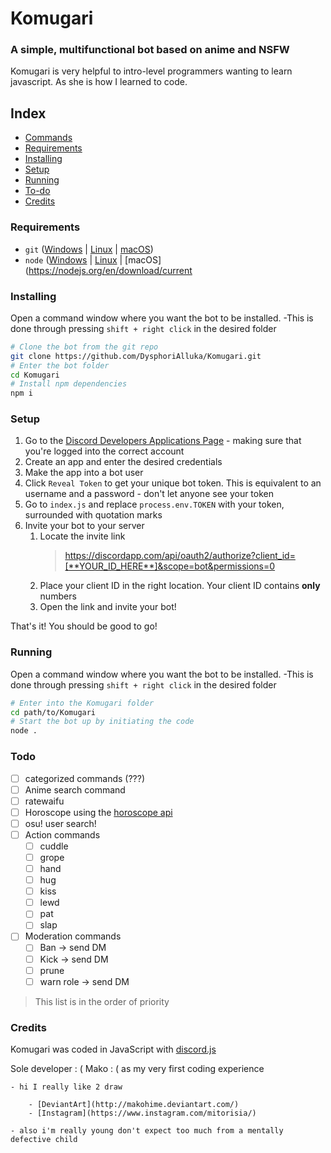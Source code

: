 <p style="text-align:center;">
<h1>Komugari</h1>
    <h3>A simple, multifunctional bot based on anime and NSFW</h3>
    Komugari is very helpful to intro-level programmers wanting to learn javascript. As she is how I learned to code.

## Index
- [Commands](commands.md)
- [Requirements](#requirements)
- [Installing](#installing)
- [Setup](#setup)
- [Running](#running)
- [To-do](#todo)
- [Credits](#credits)

### Requirements
- `git` ([Windows](https://git-scm.com/download/win) | [Linux](https://git-scm.com/download/linux) | [macOS](https://git-scm.com/download/mac))
- `node` ([Windows](https://nodejs.org/en/download/current/) | [Linux](https://nodejs.org/en/download/package-manager/) | [macOS](https://nodejs.org/en/download/current

### Installing
Open a command window where you want the bot to be installed. 
    -This is done through pressing `shift + right click` in the desired folder
```bash
# Clone the bot from the git repo
git clone https://github.com/DysphoriAlluka/Komugari.git
# Enter the bot folder
cd Komugari
# Install npm dependencies
npm i
```

### Setup
1. Go to the [Discord Developers Applications Page](https://discordapp.com/developers/applications/me) - making sure that you're logged into the correct account
2. Create an app and enter the desired credentials
3. Make the app into a bot user
4. Click `Reveal Token` to get your unique bot token. This is equivalent to an username and a password - don't let anyone see your token
5. Go to `index.js` and replace `process.env.TOKEN` with your token, surrounded with quotation marks
6. Invite your bot to your server
    1. Locate the invite link 
        >https://discordapp.com/api/oauth2/authorize?client_id=[**YOUR_ID_HERE**]&scope=bot&permissions=0
    2. Place your client ID in the right location. Your client ID contains **only** numbers
    3. Open the link and invite your bot!

That's it! You should be good to go!

### Running
Open a command window where you want the bot to be installed. 
    -This is done through pressing `shift + right click` in the desired folder
```bash
# Enter into the Komugari folder
cd path/to/Komugari
# Start the bot up by initiating the code
node .
```

### Todo
- [ ] categorized commands (???)
- [ ] Anime search command 
- [ ] ratewaifu
- [ ] Horoscope using the [horoscope api](http://sandipbgt.com/theastrologer/api/horoscope/${sign}/today) 
- [ ] osu! user search!
- [ ] Action commands
    - [ ] cuddle
    - [ ] grope
    - [ ] hand
    - [ ] hug
    - [ ] kiss
    - [ ] lewd
    - [ ] pat
    - [ ] slap
- [ ] Moderation commands
    - [ ] Ban -> send DM
    - [ ] Kick -> send DM
    - [ ] prune 
    - [ ] warn role -> send DM

> This list is in the order of priority

### Credits 
Komugari was coded in JavaScript with [discord.js](https://github.com/hydrabolt/discord.js)

Sole developer : ( Mako : ( as my very first coding experience

    - hi I really like 2 draw 

        - [DeviantArt](http://makohime.deviantart.com/)
        - [Instagram](https://www.instagram.com/mitorisia/)
        
    - also i'm really young don't expect too much from a mentally defective child

